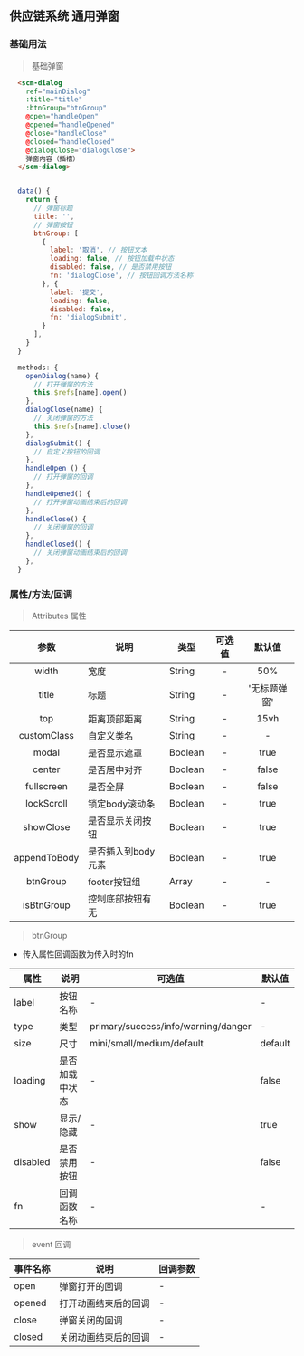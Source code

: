 ## 供应链系统 通用弹窗

### 基础用法

> 基础弹窗
``` html
  <scm-dialog
    ref="mainDialog"
    :title="title"
    :btnGroup="btnGroup"
    @open="handleOpen"
    @opened="handleOpened"
    @close="handleClose"
    @closed="handleClosed"
    @dialogClose="dialogClose">
    弹窗内容（插槽）
  </scm-dialog>
```
``` javascript

  data() {
    return {
      // 弹窗标题
      title: '', 
      // 弹窗按钮
      btnGroup: [
        {
          label: '取消', // 按钮文本
          loading: false, // 按钮加载中状态
          disabled: false, // 是否禁用按钮
          fn: 'dialogClose', // 按钮回调方法名称
        }, {
          label: '提交',
          loading: false,
          disabled: false,
          fn: 'dialogSubmit',
        }
      ],
    }
  }

  methods: {
    openDialog(name) {
      // 打开弹窗的方法
      this.$refs[name].open()
    },
    dialogClose(name) {
      // 关闭弹窗的方法
      this.$refs[name].close()
    },
    dialogSubmit() {
      // 自定义按钮的回调
    },
    handleOpen () {
      // 打开弹窗的回调
    },
    handleOpened() {
      // 打开弹窗动画结束后的回调
    },
    handleClose() {
      // 关闭弹窗的回调
    },
    handleClosed() {
      // 关闭弹窗动画结束后的回调
    },
  }
```

### 属性/方法/回调

> Attributes 属性

|参数|说明|类型|可选值|默认值|
|:--:|--|--|:--:|:--:|
|width|宽度|String|-|50%|
|title|标题|String|-|'无标题弹窗'|
|top|距离顶部距离|String|-|15vh|
|customClass|自定义类名|String|-|-|
|modal|是否显示遮罩|Boolean|-|true|
|center|是否居中对齐|Boolean|-|false|
|fullscreen|是否全屏|Boolean|-|false|
|lockScroll|锁定body滚动条|Boolean|-|true|
|showClose|是否显示关闭按钮|Boolean|-|true|
|appendToBody|是否插入到body元素|Boolean|-|true|
|btnGroup|footer按钮组|Array|-|-|
|isBtnGroup|控制底部按钮有无|Boolean|-|true|

> btnGroup

- 传入属性回调函数为传入时的fn

|属性|说明|可选值|默认值|
|--|--|--|--|
|label|按钮名称|-|-|
|type|类型|primary/success/info/warning/danger|-|
|size|尺寸|mini/small/medium/default|default|
|loading|是否加载中状态|-|false|
|show|显示/隐藏|-|true|
|disabled|是否禁用按钮|-|false|
|fn|回调函数名称|-|-|


> event 回调

|事件名称|说明|回调参数|
|--|--|--|
|open|弹窗打开的回调|-|
|opened|打开动画结束后的回调|-|
|close|弹窗关闭的回调|-|
|closed|关闭动画结束后的回调|-|